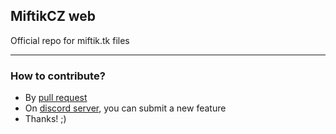 ## MiftikCZ web
Official repo for miftik.tk files

----
### How to contribute?
- By [pull request](https://egghead.io/courses/how-to-contribute-to-an-open-source-project-on-github)
- On [discord server](https://discord.gg/SDxqN8qab2), you can submit a new feature
- Thanks! ;)
